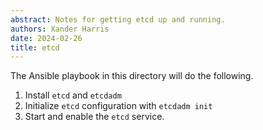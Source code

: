```yaml
---
abstract: Notes for getting etcd up and running.
authors: Xander Harris
date: 2024-02-26
title: etcd
---
```


The Ansible playbook in this directory will do the following.

1. Install `etcd` and `etcdadm`
2. Initialize `etcd` configuration with `etcdadm init`
3. Start and enable the `etcd` service.
